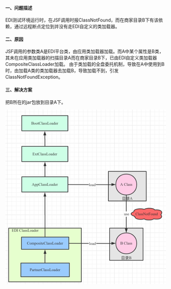 #### 一、问题描述
EDI测试环境运行时，在JSF调用时报ClassNotFound，而在商家目录B下有该依赖，通过远程断点定位到并没有走EDI自定义的类加载器。
#### 二、原因
JSF调用的参数类A是EDI平台类，由应用类加载器加载。而A中某个属性是B类，其未在应用类加载器的扫描目录A而在商家目录B下，已由EDI自定义类加载器CompositeClassLoader加载。
由于类加载的全盘委托机制，导致在A中使用到B时，由加载A类的类加载器去加载B，导致加载不到，引发ClassNotFoundException。
#### 三、解决方案
把B所在的jar包放到目录A下。

![类继承层次](../../../src/main/resources/picture/1240-20210115035331005.png)